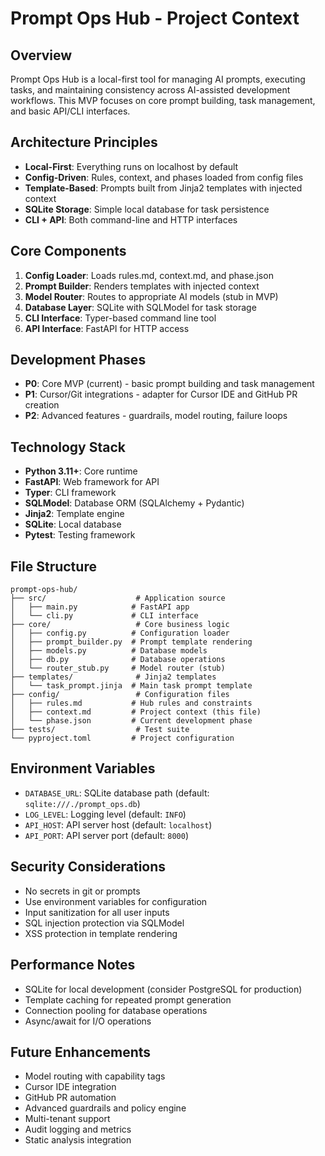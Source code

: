 # Prompt Ops Hub - Project Context

## Overview
Prompt Ops Hub is a local-first tool for managing AI prompts, executing tasks, and maintaining consistency across AI-assisted development workflows. This MVP focuses on core prompt building, task management, and basic API/CLI interfaces.

## Architecture Principles
- **Local-First**: Everything runs on localhost by default
- **Config-Driven**: Rules, context, and phases loaded from config files
- **Template-Based**: Prompts built from Jinja2 templates with injected context
- **SQLite Storage**: Simple local database for task persistence
- **CLI + API**: Both command-line and HTTP interfaces

## Core Components
1. **Config Loader**: Loads rules.md, context.md, and phase.json
2. **Prompt Builder**: Renders templates with injected context
3. **Model Router**: Routes to appropriate AI models (stub in MVP)
4. **Database Layer**: SQLite with SQLModel for task storage
5. **CLI Interface**: Typer-based command line tool
6. **API Interface**: FastAPI for HTTP access

## Development Phases
- **P0**: Core MVP (current) - basic prompt building and task management
- **P1**: Cursor/Git integrations - adapter for Cursor IDE and GitHub PR creation
- **P2**: Advanced features - guardrails, model routing, failure loops

## Technology Stack
- **Python 3.11+**: Core runtime
- **FastAPI**: Web framework for API
- **Typer**: CLI framework
- **SQLModel**: Database ORM (SQLAlchemy + Pydantic)
- **Jinja2**: Template engine
- **SQLite**: Local database
- **Pytest**: Testing framework

## File Structure
```
prompt-ops-hub/
├── src/                    # Application source
│   ├── main.py            # FastAPI app
│   └── cli.py             # CLI interface
├── core/                   # Core business logic
│   ├── config.py          # Configuration loader
│   ├── prompt_builder.py  # Prompt template rendering
│   ├── models.py          # Database models
│   ├── db.py              # Database operations
│   └── router_stub.py     # Model router (stub)
├── templates/              # Jinja2 templates
│   └── task_prompt.jinja  # Main task prompt template
├── config/                 # Configuration files
│   ├── rules.md           # Hub rules and constraints
│   ├── context.md         # Project context (this file)
│   └── phase.json         # Current development phase
├── tests/                  # Test suite
└── pyproject.toml         # Project configuration
```

## Environment Variables
- `DATABASE_URL`: SQLite database path (default: `sqlite:///./prompt_ops.db`)
- `LOG_LEVEL`: Logging level (default: `INFO`)
- `API_HOST`: API server host (default: `localhost`)
- `API_PORT`: API server port (default: `8000`)

## Security Considerations
- No secrets in git or prompts
- Use environment variables for configuration
- Input sanitization for all user inputs
- SQL injection protection via SQLModel
- XSS protection in template rendering

## Performance Notes
- SQLite for local development (consider PostgreSQL for production)
- Template caching for repeated prompt generation
- Connection pooling for database operations
- Async/await for I/O operations

## Future Enhancements
- Model routing with capability tags
- Cursor IDE integration
- GitHub PR automation
- Advanced guardrails and policy engine
- Multi-tenant support
- Audit logging and metrics
- Static analysis integration 